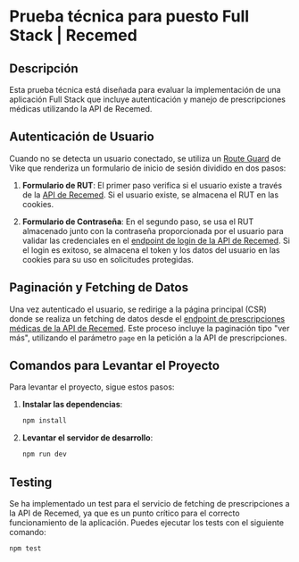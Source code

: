 # Prueba técnica para puesto Full Stack | Recemed

## Descripción

Esta prueba técnica está diseñada para evaluar la implementación de una aplicación Full Stack que incluye autenticación y manejo de prescripciones médicas utilizando la API de Recemed.

## Autenticación de Usuario

Cuando no se detecta un usuario conectado, se utiliza un [Route Guard](https://vike.dev/routing#route-guards) de Vike que renderiza un formulario de inicio de sesión dividido en dos pasos:

1. **Formulario de RUT**: El primer paso verifica si el usuario existe a través de la [API de Recemed](http://rec-staging.recemed.cl/doc/index.html#/User/RecWeb_Api_UserController_exists). Si el usuario existe, se almacena el RUT en las cookies.

2. **Formulario de Contraseña**: En el segundo paso, se usa el RUT almacenado junto con la contraseña proporcionada por el usuario para validar las credenciales en el [endpoint de login de la API de Recemed](http://rec-staging.recemed.cl/doc/index.html#/UserSession/RecWeb_Api_UserSessionController_create). Si el login es exitoso, se almacena el token y los datos del usuario en las cookies para su uso en solicitudes protegidas.

## Paginación y Fetching de Datos

Una vez autenticado el usuario, se redirige a la página principal (CSR) donde se realiza un fetching de datos desde el [endpoint de prescripciones médicas de la API de Recemed](http://rec-staging.recemed.cl/doc/index.html#/Prescription/RecWeb_Api_Patient_PrescriptionController_index). Este proceso incluye la paginación tipo "ver más", utilizando el parámetro `page` en la petición a la API de prescripciones.

## Comandos para Levantar el Proyecto

Para levantar el proyecto, sigue estos pasos:

1. **Instalar las dependencias**:
    ```bash
    npm install
    ```

2. **Levantar el servidor de desarrollo**:
    ```bash
    npm run dev
    ```

## Testing

Se ha implementado un test para el servicio de fetching de prescripciones a la API de Recemed, ya que es un punto crítico para el correcto funcionamiento de la aplicación. Puedes ejecutar los tests con el siguiente comando:

```bash
npm test
